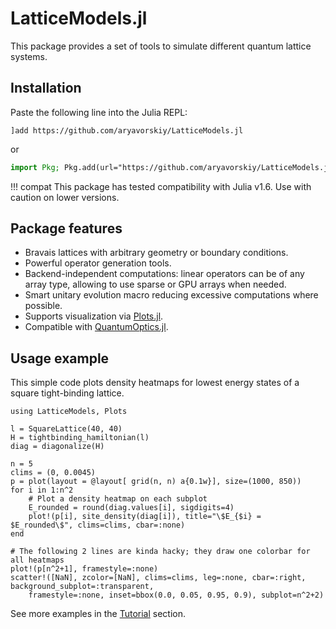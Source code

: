 # LatticeModels.jl

This package provides a set of tools to simulate different quantum lattice systems.

## Installation

Paste the following line into the Julia REPL:
```
]add https://github.com/aryavorskiy/LatticeModels.jl
```
or
```julia
import Pkg; Pkg.add(url="https://github.com/aryavorskiy/LatticeModels.jl")
```

!!! compat
    This package has tested compatibility with Julia v1.6. Use with caution on lower versions.

## Package features
- Bravais lattices with arbitrary geometry or boundary conditions.
- Powerful operator generation tools.
- Backend-independent computations: linear operators can be of any array type, allowing to use sparse or GPU arrays when needed.
- Smart unitary evolution macro reducing excessive computations where possible.
- Supports visualization via [Plots.jl](https://github.com/JuliaPlots/Plots.jl).
- Compatible with [QuantumOptics.jl](https://github.com/qojulia/QuantumOptics.jl).

## Usage example

This simple code plots density heatmaps for lowest energy states of a square tight-binding lattice.

```@example
using LatticeModels, Plots

l = SquareLattice(40, 40)
H = tightbinding_hamiltonian(l)
diag = diagonalize(H)

n = 5
clims = (0, 0.0045)
p = plot(layout = @layout[ grid(n, n) a{0.1w}], size=(1000, 850))
for i in 1:n^2
    # Plot a density heatmap on each subplot
    E_rounded = round(diag.values[i], sigdigits=4)
    plot!(p[i], site_density(diag[i]), title="\$E_{$i} = $E_rounded\$", clims=clims, cbar=:none)
end

# The following 2 lines are kinda hacky; they draw one colorbar for all heatmaps
plot!(p[n^2+1], framestyle=:none)
scatter!([NaN], zcolor=[NaN], clims=clims, leg=:none, cbar=:right, background_subplot=:transparent, 
    framestyle=:none, inset=bbox(0.0, 0.05, 0.95, 0.9), subplot=n^2+2)
```

See more examples in the [Tutorial](@ref) section.